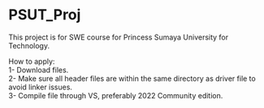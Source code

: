 # PSUT_Proj

This project is for SWE course for Princess Sumaya University for Technology. <br>

How to apply: <br>
1- Download files. <br>
2- Make sure all header files are within the same directory as driver file to avoid linker issues. <br>
3- Compile file through VS, preferably 2022 Community edition. <br>
